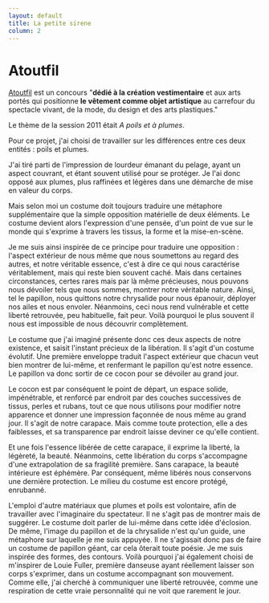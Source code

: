 ```yaml
---
layout: default
title: La petite sirene
column: 2
---
```

<script type="text/javascript">
window.addEvent('load', function() {
    var imgs = [];
    imgs.push({file: 'matieres1.jpg', title: '', desc: '', url: '#'});
    imgs.push({file: 'matieres2.jpg', title: '', desc: '', url: '#'});
    imgs.push({file: 'cocon.jpg', title: '', desc: '', url: '#'});
    imgs.push({file: 'papillon.jpg', title: '', desc: '', url: '#'});
    var myshow = new Slideshow('slideshow', { 
        type: 'zoom',
        externals: 0,
        showTitleCaption: 1,
        captionHeight: 45,
        width: 300, 
        height: 464, 
        pan: 50,
        zoom: 50,
        loadingDiv: 1,
        resize: true,
        duration: [2000, 9000],
        transition: Fx.Transitions.Expo.easeOut,
        images: imgs, 
        path: '/images/atoutfil2011/'
    });

    myshow.caps.h2.setStyles({color: '#fff', fontSize: '13px'});
    myshow.caps.p.setStyles({color: '#ccc', fontSize: '11px'});
});
</script>

Atoutfil
========

[Atoutfil](http://www.atoutfil.com) est un concours "**dédié à la création vestimentaire** et aux arts portés qui positionne **le vêtement comme objet artistique** au carrefour du spectacle vivant, de la mode, du design et des arts plastiques."

Le thème de la session 2011 était *A poils et à plumes*.







Pour ce projet, j'ai choisi de travailler sur les différences entre ces deux entités : poils et plumes.

J'ai tiré parti de l'impression de lourdeur émanant du pelage, ayant un aspect couvrant, et étant souvent utilisé pour se protéger. Je l'ai donc opposé aux plumes, plus raffinées et légères dans une démarche de mise en valeur du corps.

Mais selon moi un costume doit toujours traduire une métaphore supplémentaire que la simple opposition matérielle de deux éléments. Le costume devient alors l'expression d'une pensée, d'un point de vue sur le monde qui s'exprime à travers les tissus, la forme et la mise-en-scène.

Je me suis ainsi inspirée de ce principe pour traduire une opposition : l'aspect extérieur de nous même que nous soumettons au regard des autres, et notre véritable essence, c'est à dire ce qui nous caractérise véritablement, mais qui reste bien souvent caché. Mais dans certaines circonstances, certes rares mais par là même précieuses, nous pouvons nous dévoiler tels que nous sommes, montrer notre véritable nature. Ainsi, tel le papillon, nous quittons notre chrysalide pour nous épanouir, déployer nos ailes et nous envoler. Néanmoins, ceci nous rend vulnérable et cette liberté retrouvée, peu habituelle, fait peur. Voilà pourquoi le plus souvent il nous est impossible de nous découvrir complètement.

Le costume que j'ai imaginé présente donc ces deux aspects de notre existence, et saisit l'instant précieux de la libération. Il s'agit d'un costume évolutif. Une première enveloppe traduit l'aspect extérieur que chacun veut bien montrer de lui-même, et renfermant le papillon qu'est notre essence. Le papillon va donc sortir de ce cocon pour se dévoiler au grand jour.

Le cocon est par conséquent le point de départ, un espace solide, impénétrable, et renforcé par endroit par des couches successives de tissus, perles et rubans, tout ce que nous utilisons pour modifier notre apparence et donner une impression façonnée de nous même au grand jour. Il s'agit de notre carapace. Mais comme toute protection, elle a des faiblesses, et sa transparence par endroit laisse deviner ce qu'elle contient.

Et une fois l'essence libérée de cette carapace, il exprime la liberté, la légèreté, la beauté. Néanmoins, cette libération du corps s'accompagne d'une extrapolation de sa fragilité première. Sans carapace, la beauté intérieure est éphémère. Par conséquent, même libérés nous conservons une dernière protection. Le milieu du costume est encore protégé, enrubanné.

L'emploi d'autre matériaux que plumes et poils est volontaire, afin de travailler avec l'imaginaire du spectateur. Il ne s'agit pas de montrer mais de suggérer. Le costume doit parler de lui-même dans cette idée d'éclosion. De même, l'image du papillon et de la chrysalide n'est qu'un guide, une métaphore sur laquelle je me suis appuyée. Il ne s'agissait donc pas de faire un costume de papillon géant, car cela ôterait toute poésie. Je me suis inspirée des formes, des contours. Voilà pourquoi j'ai également choisi de m'inspirer de Louie Fuller, première danseuse ayant réellement laisser son corps s'exprimer, dans un costume accompagnant son mouvement. Comme elle, j'ai cherché à communiquer une liberté retrouvée, comme une respiration de cette vraie personnalité qui ne voit que rarement le jour.
